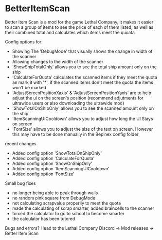 # BetterItemScan

Better Item Scan is a mod for the game Lethal Company, it makes it easier to scan a group of items to see the price of each of them listed, as well as their combined total and calculates which items meet the quoata

Config options for:

- Showing The 'DebugMode' that visually shows the change in width of the scanner 
- Allowing changes to the width of the scanner
- 'ShowShipTotalOnly' allows you to see the total ship amount only on the ship
- 'CalculateForQuota' calculates the scanned items if they meet the quota an mark it with '*', if the scanned items don't meet the quota the items won't be marked
- 'AdjustScreenPositionXaxis' & 'AdjustScreenPositionYaxis' are to help adjust the ui on the screen's position (recommend adjutments for ultrawide users or also downloading the ultrawide mod)
- 'ShowTotalOnShipOnly' allows you to see the scanned amount only on the ship
- 'ItemScanningUICooldown' allows you to adjust how long the UI Stays on screen
- 'FontSize' allows you to adjust the size of the text on screen. However this may have to be done manually in the Bepinex config folder

recent changes
- Added config option 'ShowTotalOnShipOnly'
- Added config option 'CalculateForQuota'
- Added config option 'ShowOnShipOnly'
- Added config option 'ItemScanningUICooldown'
- Added config option 'FontSize'

Small bug fixes
- no longer being able to peak through walls
- no random pink square from DebugMode
- not calculating scrapvalue properlly to meet the quota
- made the calculating of scrap smarter, added braincells to the scanner
- forced the calculator to go to school to become smarter
- the calculator has been tutored


Bugs and errors? Head to the Lethal Company Discord -> Mod releases -> Better Item Scan
